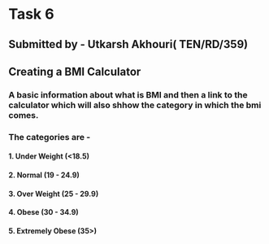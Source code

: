 # Task 6 
## Submitted by - Utkarsh Akhouri( TEN/RD/359)
## Creating a BMI Calculator
### A basic information about what is BMI and then a link to the calculator which will also shhow the category in which the bmi comes. 
### The categories are - 
#### 1. Under Weight (<18.5)
#### 2. Normal (19 - 24.9)
#### 3. Over Weight (25 - 29.9)
#### 4. Obese (30 - 34.9)
#### 5. Extremely Obese (35>)
